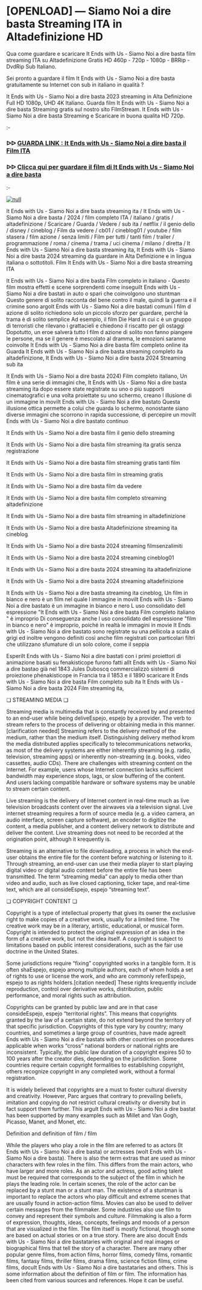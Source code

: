 # [OPENLOAD] — Siamo Noi a dire basta Streaming ITA in Altadefinizione HD



Qua come guardare e scaricare It Ends with Us - Siamo Noi a dire basta film streaming ITA su Altadefinizione Gratis HD 460p - 720p - 1080p - BRRip - DvdRip Sub Italiano.

Sei pronto a guardare il film It Ends with Us - Siamo Noi a dire basta gratuitamente su Internet con sub in italiano in qualità ?

It Ends with Us - Siamo Noi a dire basta 2023 streaming in Alta Definizione Full HD 1080p, UHD 4K Italiano. Guarda film It Ends with Us - Siamo Noi a dire basta Streaming gratis sul nostro sito FilmStream. It Ends with Us - Siamo Noi a dire basta Streaming e Scaricare in buona qualita HD 720p.

:-

### ᐅᐅ [GUARDA LINK : It Ends with Us - Siamo Noi a dire basta il Film ITA](https://t.co/BCnbNiOT6c)

### ᐅᐅ [Clicca qui per guardare il film di It Ends with Us - Siamo Noi a dire basta](https://t.co/BCnbNiOT6c)

:-

[![null](https://static.wixstatic.com/media/855a25_043b5abeb4ae4d35ac003198e7fe56ed~mv2.gif)](https://t.co/qSQYLBPxEk)

It Ends with Us - Siamo Noi a dire basta streaming ita / It Ends with Us - Siamo Noi a dire basta / 2024 / film completo ITA / italiano / gratis / altadefinizione / Scaricare / Guarda / Vedere / sub ita / netflix / il genio dello / disney / cineblog / Film da vedere / cb01 / cineblog01 / youtube / film stasera / film azione / senza limiti / Film per tutti / tanti film / trailer / programmazione / roma / cinema / trama / uci cinema / milano / diretta / It Ends with Us - Siamo Noi a dire basta streaming ita, It Ends with Us - Siamo Noi a dire basta 2024 streaming da guardare in Alta Definizione e in lingua italiana o sottotitoli. Film It Ends with Us - Siamo Noi a dire basta streaming ITA

It Ends with Us - Siamo Noi a dire basta Film completo in italiano - Questo film mostra effetti e scene sorprendenti come inseguiIt Ends with Us - Siamo Noi a dire bastati in auto o spari che coinvolgono uno stuntman Questo genere di solito racconta del bene contro il male, quindi la guerra e il crimine sono argoIt Ends with Us - Siamo Noi a dire bastati comuni I film d azione di solito richiedono solo un piccolo sforzo per guardare, perché la trama è di solito semplice Ad esempio, il film Die Hard in cui c è un gruppo di terroristi che rilevano i grattacieli e chiedono il riscatto per gli ostaggi Dopotutto, un eroe salverà tutto I film d azione di solito non fanno piangere le persone, ma se il genere è mescolato al dramma, le emozioni saranno coinvolte It Ends with Us - Siamo Noi a dire basta film completo online ita Guarda It Ends with Us - Siamo Noi a dire basta streaming completo ita altadefinizione, It Ends with Us - Siamo Noi a dire basta 2024 Streaming sub ita

It Ends with Us - Siamo Noi a dire basta 2024) Film completo italiano, Un film è una serie di immagini che, It Ends with Us - Siamo Noi a dire basta streaming ita dopo essere state registrate su uno o più supporti cinematografici e una volta proiettate su uno schermo, creano l illusione di un immagine in moviIt Ends with Us - Siamo Noi a dire bastato Questa illusione ottica permette a colui che guarda lo schermo, nonostante siano diverse immagini che scorrono in rapida successione, di percepire un moviIt Ends with Us - Siamo Noi a dire bastato continuo

It Ends with Us - Siamo Noi a dire basta film il genio dello streaming

It Ends with Us - Siamo Noi a dire basta film streaming ita gratis senza registrazione

It Ends with Us - Siamo Noi a dire basta film streaming gratis tanti film

It Ends with Us - Siamo Noi a dire basta film in streaming gratis

It Ends with Us - Siamo Noi a dire basta film da vedere

It Ends with Us - Siamo Noi a dire basta film completo streaming altadefinizione

It Ends with Us - Siamo Noi a dire basta film streaming in altadefinizione

It Ends with Us - Siamo Noi a dire basta Altadefinizione streaming ita cineblog

It Ends with Us - Siamo Noi a dire basta 2024 streaming filmsenzalimiti

It Ends with Us - Siamo Noi a dire basta 2024 streaming cineblog01

It Ends with Us - Siamo Noi a dire basta 2024 streaming ita altadefinizione

It Ends with Us - Siamo Noi a dire basta 2024 streaming altadefinizione

It Ends with Us - Siamo Noi a dire basta streaming ita cineblog, Un film in bianco e nero è un film nel quale l immagine in moviIt Ends with Us - Siamo Noi a dire bastato è un immagine in bianco e nero L uso consolidato dell espressione "It Ends with Us - Siamo Noi a dire basta Film completo italiano " è improprio Di conseguenza anche l uso consolidato dell espressione "film in bianco e nero" è improprio, poiché in realtà le immagini in movie It Ends with Us - Siamo Noi a dire bastato sono registrate su una pellicola a scala di grigi ed inoltre vengono definiti così anche film registrati con particolari filtri che utilizzano sfumature di un solo colore, come il seppia

EsperiIt Ends with Us - Siamo Noi a dire bastati con i primi proiettori di animazione basati su fenakisticope furono fatti alIt Ends with Us - Siamo Noi a dire bastao già nel 1843 Jules Duboscq commercializzò sistemi di proiezione phénakisticope in Francia tra il 1853 e il 1890 scaricare It Ends with Us - Siamo Noi a dire basta Film completo sub ita It Ends with Us - Siamo Noi a dire basta 2024 Film streaming ita,

❏ STREAMING MEDIA ❏

Streaming media is multimedia that is constantly received by and presented to an end-user while being deliveEspejo, espejo by a provider. The verb to stream refers to the process of delivering or obtaining media in this manner.[clarification needed] Streaming refers to the delivery method of the medium, rather than the medium itself. Distinguishing delivery method krom the media distributed applies specifically to telecommunications networks, as most of the delivery systems are either inherently streaming (e.g. radio, television, streaming apps) or inherently non-streaming (e.g. books, video cassettes, audio CDs). There are challenges with streaming content on the Internet. For example, users whose Internet connection lacks sufficient bandwidth may experience stops, lags, or slow buffering of the content. And users lacking compatible hardware or software systems may be unable to stream certain content.

Live streaming is the delivery of Internet content in real-time much as live television broadcasts content over the airwaves via a television signal. Live internet streaming requires a form of source media (e.g. a video camera, an audio interface, screen capture software), an encoder to digitize the content, a media publisher, and a content delivery network to distribute and deliver the content. Live streaming does not need to be recorded at the origination point, although it krequently is.

Streaming is an alternative to file downloading, a process in which the end-user obtains the entire file for the content before watching or listening to it. Through streaming, an end-user can use their media player to start playing digital video or digital audio content before the entire file has been transmitted. The term “streaming media” can apply to media other than video and audio, such as live closed captioning, ticker tape, and real-time text, which are all consideEspejo, espejo “streaming text”.

❏ COPYRIGHT CONTENT ❏

Copyright is a type of intellectual property that gives its owner the exclusive right to make copies of a creative work, usually for a limited time. The creative work may be in a literary, artistic, educational, or musical form. Copyright is intended to protect the original expression of an idea in the form of a creative work, but not the idea itself. A copyright is subject to limitations based on public interest considerations, such as the fair use doctrine in the United States.

Some jurisdictions require “fixing” copyrighted works in a tangible form. It is often shaEspejo, espejo among multiple authors, each of whom holds a set of rights to use or license the work, and who are commonly referEspejo, espejo to as rights holders.[citation needed] These rights krequently include reproduction, control over derivative works, distribution, public performance, and moral rights such as attribution.

Copyrights can be granted by public law and are in that case consideEspejo, espejo “territorial rights”. This means that copyrights granted by the law of a certain state, do not extend beyond the territory of that specific jurisdiction. Copyrights of this type vary by country; many countries, and sometimes a large group of countries, have made agreeIt Ends with Us - Siamo Noi a dire bastats with other countries on procedures applicable when works “cross” national borders or national rights are inconsistent. Typically, the public law duration of a copyright expires 50 to 100 years after the creator dies, depending on the jurisdiction. Some countries require certain copyright formalities to establishing copyright, others recognize copyright in any completed work, without a formal registration.

It is widely believed that copyrights are a must to foster cultural diversity and creativity. However, Parc argues that contrary to prevailing beliefs, imitation and copying do not restrict cultural creativity or diversity but in fact support them further. This arguIt Ends with Us - Siamo Noi a dire bastat has been supported by many examples such as Millet and Van Gogh, Picasso, Manet, and Monet, etc.

Definition and definition of film / film

While the players who play a role in the film are referred to as actors (It Ends with Us - Siamo Noi a dire basta) or actresses (woIt Ends with Us - Siamo Noi a dire basta). There is also the term extras that are used as minor characters with few roles in the film. This differs from the main actors, who have larger and more roles. As an actor and actress, good acting talent must be required that corresponds to the subject of the film in which he plays the leading role. In certain scenes, the role of the actor can be replaced by a stunt man or a stunt man. The existence of a stuntman is important to replace the actors who play difficult and extreme scenes that are usually found in action-action films. Movies can also be used to deliver certain messages from the filmmaker. Some industries also use film to convey and represent their symbols and culture. Filmmaking is also a form of expression, thoughts, ideas, concepts, feelings and moods of a person that are visualized in the film. The film itself is mostly fictional, though some are based on actual stories or on a true story. There are also docuIt Ends with Us - Siamo Noi a dire bastataries with original and real images or biographical films that tell the story of a character. There are many other popular genre films, from action films, horror films, comedy films, romantic films, fantasy films, thriller films, drama films, science fiction films, crime films, docuIt Ends with Us - Siamo Noi a dire bastataries and others. This is some information about the definition of film or film. The information has been cited from various sources and references. Hope it can be useful.

